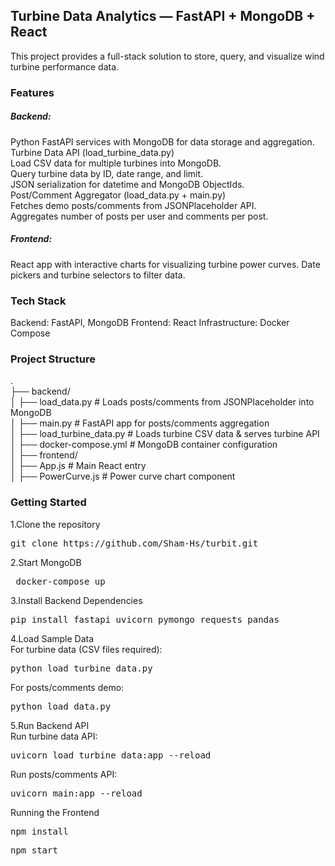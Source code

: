 <h2>Turbine Data Analytics — FastAPI + MongoDB + React</h2>

This project provides a full-stack solution to store, query, and visualize wind turbine performance data.


<h3>Features</h3>

<h5>Backend: </h5>
Python FastAPI services with MongoDB for data storage and aggregation.<br>
Turbine Data API (load_turbine_data.py)<br>
Load CSV data for multiple turbines into MongoDB.<br>
Query turbine data by ID, date range, and limit.<br>
JSON serialization for datetime and MongoDB ObjectIds.<br>
Post/Comment Aggregator (load_data.py + main.py)<br>
Fetches demo posts/comments from JSONPlaceholder API.<br>
Aggregates number of posts per user and comments per post.<br>

<h5>Frontend:</h5>
React app with interactive charts for visualizing turbine power curves.
Date pickers and turbine selectors to filter data.


<h3>Tech Stack</h3>

Backend: FastAPI, MongoDB
Frontend: React
Infrastructure: Docker Compose

<h3>Project Structure</h3>
.<br>
├── backend/<br>
│   ├── load_data.py           # Loads posts/comments from JSONPlaceholder into MongoDB<br>
│   ├── main.py                # FastAPI app for posts/comments aggregation<br>
│   ├── load_turbine_data.py   # Loads turbine CSV data & serves turbine API<br>
│   ├── docker-compose.yml     # MongoDB container configuration<br>
│
├── frontend/<br>
│   ├── App.js                 # Main React entry<br>
│   ├── PowerCurve.js          # Power curve chart component<br>

<h3>Getting Started</h3>

1.Clone the repository<br>
<pre>git clone https://github.com/Sham-Hs/turbit.git</pre>
2.Start MongoDB<br>
<pre> docker-compose up </pre>
3.Install Backend Dependencies<br>
<pre>pip install fastapi uvicorn pymongo requests pandas</pre>
4.Load Sample Data<br>
For turbine data (CSV files required):<br>
<pre>python load_turbine_data.py</pre>
For posts/comments demo:<br>
<pre>python load_data.py</pre>
5.Run Backend API<br>
Run turbine data API:<br>
<pre>uvicorn load_turbine_data:app --reload</pre>
Run posts/comments API:<br>
<pre>uvicorn main:app --reload</pre>
Running the Frontend<br>
<pre>npm install</pre>
<pre>npm start</pre>

